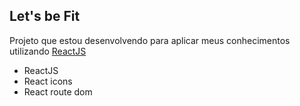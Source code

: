 ## Let's be Fit

Projeto que estou desenvolvendo para aplicar meus conhecimentos utilizando [ReactJS](https://reactjs.org/)

* ReactJS
* React icons
* React route dom